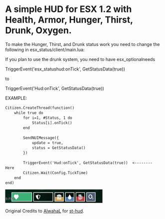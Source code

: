 # A simple HUD for ESX 1.2 with Health, Armor, Hunger, Thirst, Drunk, Oxygen.


To make the Hunger, Thirst, and Drunk status work you need to change the following in esx_status/client/main.lua:

If you plan to use the drunk system, you need to have esx_optionalneeds

TriggerEvent('esx_statushud:onTick', GetStatusData(true)) 

to

TriggerEvent('Hud:onTick', GetStatusData(true))


EXAMPLE:

	Citizen.CreateThread(function()
		while true do
			for i=1, #Status, 1 do
				Status[i].onTick()
			end

			SendNUIMessage({
				update = true,
				status = GetStatusData()
			})

			TriggerEvent('Hud:onTick', GetStatusData(true))  <-------- Here
			Citizen.Wait(Config.TickTime)
		end
	end)


![Preview](ss.png)

Original Credits to [AlwahaL](https://github.com/AlwahaL) for [st-hud](https://github.com/AlwahaL/st-hud).
